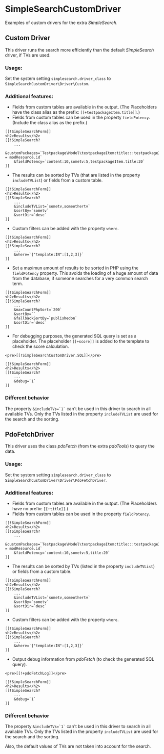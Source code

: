 # SimpleSearchCustomDriver

Examples of custom drivers for the extra *SimpleSearch*.

## Custom Driver

This driver runs the search more efficiently than the default *SimpleSearch* driver, if TVs are used.

### Usage:

Set the system setting `simplesearch.driver_class` to `SimpleSearchCustomDriver\Driver\Custom`.

### Additional features:

* Fields from custom tables are available in the output. (The Placeholders have the class alias as the prefix: `[[+testpackageItem.title]]`.)
* Fields from custom tables can be used in the property `fieldPotency`. (Include the class alias as the prefix.)
```
[[!SimpleSearchForm]]
<h2>Results</h2>
[[!SimpleSearch?
    ...
    &customPackages=`Testpackage\Model\testpackageItem:title:::testpackageItem.resource = modResource.id`
    &fieldPotency=`content:10,sometv:5,testpackageItem.title:20`
]]
```

* The results can be sorted by TVs (that are listed in the property `includeTVList`) or fields from a custom table.
```
[[!SimpleSearchForm]]
<h2>Results</h2>
[[!SimpleSearch?
    ...
    &includeTVList=`sometv,someothertv`
    &sortBy=`sometv`
    &sortDir=`desc`
]]
```

* Custom filters can be added with the property `where`.
```
[[!SimpleSearchForm]]
<h2>Results</h2>
[[!SimpleSearch?
    ...
    &where=`{"template:IN":[1,2,3]}`
]]
```

* Set a maximun amount of results to be sorted in PHP using the `fieldPotency` property. This avoids the loading of a huge amount of data from the database, if someone searches for a very common search term.
```
[[!SimpleSearchForm]]
<h2>Results</h2>
[[!SimpleSearch?
    ...
    &maxCountPhpSort=`200`
    &sortBy=``
    &fallbackSortBy=`publishedon`
    &sortDir=`desc`
]]
```

* For debugging purposes, the generated SQL query is set as a placeholder. The placeholder `[[+score]]` is added to the template to check the score calculation.
```
<pre>[[!SimpleSearchCustomDriver.SQL]]</pre>

[[!SimpleSearchForm]]
<h2>Results</h2>
[[!SimpleSearch?
    ...
    &debug=`1`
]]
```

### Different behavior

The property `` &includeTVs=`1` `` can't be used in this driver to search in all available TVs.
Only the TVs listed in the property `includeTVList` are used for the search and the sorting.

## PdoFetchDriver

This driver uses the class *pdoFetch* (from the extra *pdoTools*) to query the data.

### Usage:

Set the system setting `simplesearch.driver_class` to `SimpleSearchCustomDriver\Driver\PdoFetchDriver`.

### Additional features:

* Fields from custom tables are available in the output. (The Placeholders have no prefix: `[[+title]]`.)
* Fields from custom tables can be used in the property `fieldPotency`.
```
[[!SimpleSearchForm]]
<h2>Results</h2>
[[!SimpleSearch?
    ...
    &customPackages=`Testpackage\Model\testpackageItem:title:::testpackageItem.resource = modResource.id`
    &fieldPotency=`content:10,sometv:5,title:20`
]]
```

* The results can be sorted by TVs (listed in the property `includeTVList`) or fields from a custom table.
```
[[!SimpleSearchForm]]
<h2>Results</h2>
[[!SimpleSearch?
    ...
    &includeTVList=`sometv,someothertv`
    &sortBy=`sometv`
    &sortDir=`desc`
]]
```

* Custom filters can be added with the property `where`.
```
[[!SimpleSearchForm]]
<h2>Results</h2>
[[!SimpleSearch?
    ...
    &where=`{"template:IN":[1,2,3]}`
]]
```

* Output debug information from *pdoFetch* (to check the generated SQL query).
```
<pre>[[!+pdoFetchLog]]</pre>

[[!SimpleSearchForm]]
<h2>Results</h2>
[[!SimpleSearch?
    ...
    &debug=`1`
]]
```

### Different behavior

The property `` &includeTVs=`1` `` can't be used in this driver to search in all available TVs.
Only the TVs listed in the property `includeTVList` are used for the search and the sorting.

Also, the default values of TVs are not taken into account for the search.